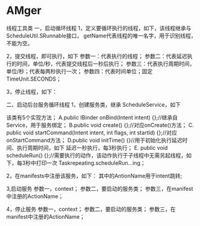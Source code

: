 # AMger
线程工具类
一，启动循环线程
1，定义要循环执行的线程，如下，该线程继承与ScheduleUtil.SRunnable接口，
getName代表线程的唯一名字，用于识别线程，不能为空。

2，提交线程，即可执行，如下
参数一：代表执行的线程；
参数二：代表延迟执行的时间，单位/秒，代表提交线程后一秒后执行；
参数三：代表执行周期时间，单位/秒；代表每两秒执行一次；
参数四：代表时间单位；固定TimeUnit.SECONDS；

3，停止线程，如下：

二、启动后台服务循环线程
1，创建服务类，继承 ScheduleService，如下

该类有5个实现方法；
A.public IBinder onBind(Intent intent) {};//继承自Service，用于服务绑定；
B.public void create() {};//对应onCreate()方法；
C. public void startCommand(Intent intent, int flags, int startId) {};//对应onStartCommand方法；
D.public void initTime() {}//用于初始化执行延迟时间、执行周期时间，如下
延迟一秒执行，每3秒执行；
E. public void scheduleRun() {};//需要执行的动作，该动作执行于子线程中无需另起线程，如下，每3秒中打印一次 Taskrepeating.scheduleRun...ing；

2，在manifests中注册该服务，如下：
其中的AntionName用于intent跳转;


3,启动服务
参数一，context；
参数二，要启动的服务类；
参数三，在manifest中注册的ActionName；

4，停止服务
参数一，context；
参数二，要启动的服务类；
参数三，在manifest中注册的ActionName；


